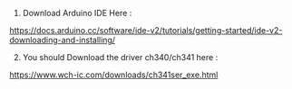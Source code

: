 1. Download Arduino IDE Here :

https://docs.arduino.cc/software/ide-v2/tutorials/getting-started/ide-v2-downloading-and-installing/

2. You should Download the driver ch340/ch341 here :

https://www.wch-ic.com/downloads/ch341ser_exe.html
